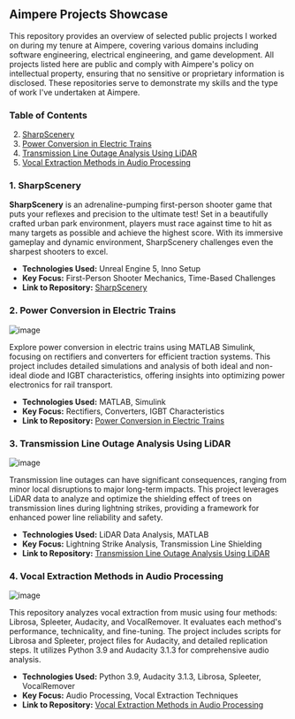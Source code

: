 ## Aimpere Projects Showcase

This repository provides an overview of selected public projects I worked on during my tenure at Aimpere, covering various domains including software engineering, electrical engineering, and game development. All projects listed here are public and comply with Aimpere's policy on intellectual property, ensuring that no sensitive or proprietary information is disclosed. These repositories serve to demonstrate my skills and the type of work I've undertaken at Aimpere.

### Table of Contents

2. [SharpScenery](#SharpScenery)
2. [Power Conversion in Electric Trains](#power-conversion-in-electric-trains)
3. [Transmission Line Outage Analysis Using LiDAR](#transmission-line-outage-analysis-using-lidar)
4. [Vocal Extraction Methods in Audio Processing](#vocal-extraction-methods-in-audio-processing)


### 1. SharpScenery

**SharpScenery** is an adrenaline-pumping first-person shooter game that puts your reflexes and precision to the ultimate test! Set in a beautifully crafted urban park environment, players must race against time to hit as many targets as possible and achieve the highest score. With its immersive gameplay and dynamic environment, SharpScenery challenges even the sharpest shooters to excel.

- **Technologies Used:** Unreal Engine 5, Inno Setup
- **Key Focus:** First-Person Shooter Mechanics, Time-Based Challenges
- **Link to Repository:** [SharpScenery](https://github.com/EngrIbrahimAdnan/SharpScenery)

### 2. Power Conversion in Electric Trains

![image](https://github.com/EngrIbrahimAdnan/TrainPowerConverterSim/assets/123921774/6c99aa15-7942-4072-9fa9-9fac88e378f5)

Explore power conversion in electric trains using MATLAB Simulink, focusing on rectifiers and converters for efficient traction systems. This project includes detailed simulations and analysis of both ideal and non-ideal diode and IGBT characteristics, offering insights into optimizing power electronics for rail transport.

- **Technologies Used:** MATLAB, Simulink
- **Key Focus:** Rectifiers, Converters, IGBT Characteristics
- **Link to Repository:** [Power Conversion in Electric Trains](https://github.com/EngrIbrahimAdnan/TrainPowerConverterSim)

### 3. Transmission Line Outage Analysis Using LiDAR

![image](https://github.com/EngrIbrahimAdnan/LightningStrikeTransmissionModels/assets/123921774/b8862963-739e-4be4-a4fd-b43d4ad5c1ad)

Transmission line outages can have significant consequences, ranging from minor local disruptions to major long-term impacts. This project leverages LiDAR data to analyze and optimize the shielding effect of trees on transmission lines during lightning strikes, providing a framework for enhanced power line reliability and safety.

- **Technologies Used:** LiDAR Data Analysis, MATLAB
- **Key Focus:** Lightning Strike Analysis, Transmission Line Shielding
- **Link to Repository:** [Transmission Line Outage Analysis Using LiDAR](https://github.com/EngrIbrahimAdnan/LightningStrikeTransmissionModels)

### 4. Vocal Extraction Methods in Audio Processing

![image](https://github.com/EngrIbrahimAdnan/VocalExtraction-Evaluation/assets/123921774/5f22713f-bd62-4b46-aa81-ed49426001f9)

This repository analyzes vocal extraction from music using four methods: Librosa, Spleeter, Audacity, and VocalRemover. It evaluates each method's performance, technicality, and fine-tuning. The project includes scripts for Librosa and Spleeter, project files for Audacity, and detailed replication steps. It utilizes Python 3.9 and Audacity 3.1.3 for comprehensive audio analysis.

- **Technologies Used:** Python 3.9, Audacity 3.1.3, Librosa, Spleeter, VocalRemover
- **Key Focus:** Audio Processing, Vocal Extraction Techniques
- **Link to Repository:** [Vocal Extraction Methods in Audio Processing](https://github.com/EngrIbrahimAdnan/VocalExtraction-Evaluation)
